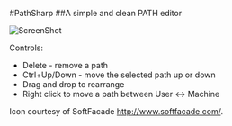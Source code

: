﻿#PathSharp
##A simple and clean PATH editor

![ScreenShot](https://raw.github.com/ianobermiller/PathSharp/master/screenshots/ss.png)

Controls:

 * Delete - remove a path
 * Ctrl+Up/Down - move the selected path up or down
 * Drag and drop to rearrange
 * Right click to move a path between User <-> Machine

Icon courtesy of SoftFacade <http://www.softfacade.com/>.